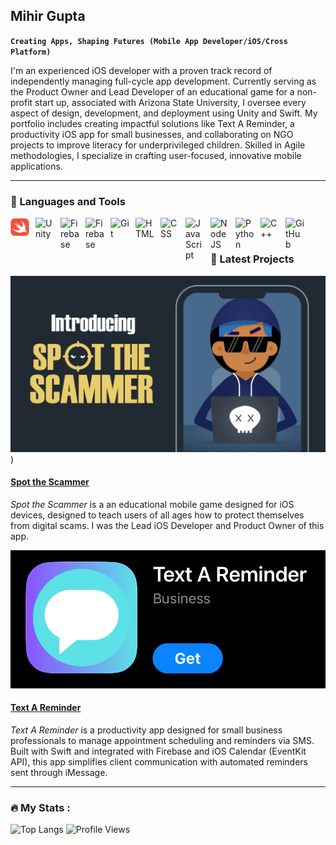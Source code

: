 ## Mihir Gupta

**`Creating Apps, Shaping Futures (Mobile App Developer/iOS/Cross Platform)`**

I'm an experienced iOS developer with a proven track record of independently managing full-cycle app development. Currently serving as the Product Owner and Lead Developer of an educational game for a non-profit start up, associated with Arizona State University, I oversee every aspect of design, development, and deployment using Unity and Swift. My portfolio includes creating impactful solutions like Text A Reminder, a productivity iOS app for small businesses, and collaborating on NGO projects to improve literacy for underprivileged children. Skilled in Agile methodologies, I specialize in crafting user-focused, innovative mobile applications.

---

### 🧰 Languages and Tools

<img align="left" alt="Swift" width="30px" style="padding-right:10px;" src="https://github.com/devicons/devicon/blob/v2.16.0/icons/swift/swift-original.svg"/>
<img align="left" alt="Unity" width="30px" style="padding-right:10px;" src="https://cdn.jsdelivr.net/gh/devicons/devicon@latest/icons/unity/unity-original.svg" />
<img align="left" alt="Firebase" width="30px" style="padding-right:10px;" src=
            "https://cdn.jsdelivr.net/gh/devicons/devicon@latest/icons/firebase/firebase-original-wordmark.svg" />
            
<img align="left" alt="Firebase" width="30px" style="padding-right:10px;" src=
            "https://cdn.jsdelivr.net/gh/devicons/devicon@latest/icons/flutter/flutter-original.svg" />
<img align="left" alt="Git" width="30px" style="padding-right:10px;" src="https://cdn.jsdelivr.net/gh/devicons/devicon/icons/git/git-original.svg" />
<img align="left" alt="HTML" width="30px" style="padding-right:10px;" src="https://cdn.jsdelivr.net/gh/devicons/devicon/icons/html5/html5-plain.svg" />
<img align="left" alt="CSS" width="30px" style="padding-right:10px;" src="https://cdn.jsdelivr.net/gh/devicons/devicon/icons/css3/css3-plain.svg" />
<img align="left" alt="JavaScript" width="30px" style="padding-right:10px;" src="https://cdn.jsdelivr.net/gh/devicons/devicon/icons/javascript/javascript-plain.svg" />
<img align="left" alt="NodeJS" width="30px" style="padding-right:10px;" src="https://cdn.jsdelivr.net/gh/devicons/devicon/icons/nodejs/nodejs-original.svg" />
<img align="left" alt="Python" width="30px" style="padding-right:10px;" src="https://cdn.jsdelivr.net/gh/devicons/devicon/icons/python/python-plain.svg" />
<img align="left" alt="C++" width="30px" style="padding-right:10px;" src="https://cdn.jsdelivr.net/gh/devicons/devicon/icons/cplusplus/cplusplus-line.svg" />
<img align="left" alt="GitHub" width="30px" style="padding-right:10px;" src="https://cdn.jsdelivr.net/gh/devicons/devicon/icons/github/github-original.svg" />
<br />

#

### 🚀 Latest Projects  
[![Spot the Scammer Preview](spot-scam-preview.png)](https://apps.apple.com/us/app/spot-the-scammer/id6738750208))
#### [Spot the Scammer](https://apps.apple.com/us/app/spot-the-scammer/id6738750208)  
*Spot the Scammer* is a an educational mobile game designed for iOS devices, designed to teach users of all ages how to protect themselves from digital scams. I was the Lead iOS Developer and Product Owner of this app. 

[![Text A Reminder Preview](text-reminder-logo.jpg)](https://apps.apple.com/us/app/text-a-reminder/id6468889952)
#### [Text A Reminder](https://apps.apple.com/us/app/text-a-reminder/id6468889952)  
*Text A Reminder* is a productivity app designed for small business professionals to manage appointment scheduling and reminders via SMS. Built with Swift and integrated with Firebase and iOS Calendar (EventKit API), this app simplifies client communication with automated reminders sent through iMessage.  



---
### :fire: My Stats :
![Top Langs](https://github-readme-stats.vercel.app/api/top-langs/?username=gupta-mihir&layout=compact&theme=vision-friendly-dark)
![Profile Views](https://komarev.com/ghpvc/?username=gupta-mihir&color=blue)

<!--

**gupta-mihir/gupta-mihir** is a ✨ _special_ ✨ repository because its `README.md` (this file) appears on your GitHub profile.

Here are some ideas to get you started:

- 🔭 I’m currently working on ...
- 🌱 I’m currently learning ...
- 👯 I’m looking to collaborate on ...
- 🤔 I’m looking for help with ...
- 💬 Ask me about ...
- 📫 How to reach me: ...
- 😄 Pronouns: ...
- ⚡ Fun fact: ...
-->
